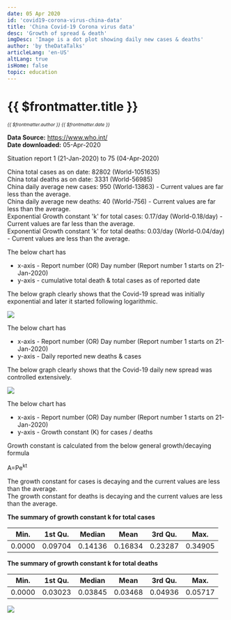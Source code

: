 ```yaml
---
date: 05 Apr 2020
id: 'covid19-corona-virus-china-data'
title: 'China Covid-19 Corona virus data'
desc: 'Growth of spread & death'
imgDesc: 'Image is a dot plot showing daily new cases & deaths'
author: 'by theDataTalks'
articleLang: 'en-US'
altLang: true
isHome: false
topic: education
---
```


# {{ $frontmatter.title }}
<i style="font-size: 0.75em;"> {{ $frontmatter.author }} {{ $frontmatter.date }} </i>

**Data Source:** <https://www.who.int/>\
**Date downloaded:** 05-Apr-2020

Situation report 1 (21-Jan-2020) to 75 (04-Apr-2020)

China total cases as on date: 82802 (World-1051635)  
China total deaths as on date: 3331 (World-56985)  
China daily average new cases: 950 (World-13863) - Current values are far less than the average.  
China daily average new deaths: 40 (World-756) - Current values are far less than the average.  
Exponential Growth constant 'k' for total cases: 0.17/day (World-0.18/day) - Current values are far less than the average.  
Exponential Growth constant 'k' for total deaths: 0.03/day (World-0.04/day) - Current values are less than the average.  

The below chart has

-   x-axis - Report number (OR) Day number (Report number 1 starts on
    21-Jan-2020)
-   y-axis - cumulative total death & total cases as of reported date

The below graph clearly shows that the Covid-19 spread was initially
exponential and later it started following logarithmic.

![](/img/education/covid19-corona-virus-china-data_files/figure-markdown/world%20corona%20plot-1.png)

The below chart has

-   x-axis - Report number (OR) Day number (Report number 1 starts on
    21-Jan-2020)
-   y-axis - Daily reported new deaths & cases

The below graph clearly shows that the Covid-19 daily new spread
was controlled extensively.

![](/img/education/covid19-corona-virus-china-data_files/figure-markdown/world%20corona%20plot-2.png)


The below chart has

-   x-axis - Report number (OR) Day number (Report number 1 starts on
    21-Jan-2020)
-   y-axis - Growth constant (K) for cases / deaths

Growth constant is calculated from the below general growth/decaying
formula

A=Pe<sup>kt</sup>

The growth constant for cases is decaying and the current values are
less than the average.   
The growth constant for deaths is decaying and
the current values are less than the average.

<div class="lowfont">

**The summary of growth constant k for total cases**

| Min.  | 1st Qu. | Median | Mean  | 3rd Qu. | Max.   |
|-------|---------|--------|-------|---------|--------|
| 0.0000 | 0.09704| 0.14136| 0.16834 | 0.23287| 0.34905|

**The summary of growth constant k for total deaths**

| Min.  | 1st Qu. | Median | Mean  | 3rd Qu. | Max.   |
|-------|---------|--------|-------|---------|--------|
| 0.0000 | 0.03023| 0.03845| 0.03468 | 0.04936 | 0.05717 |

</div>

![](/img/education/covid19-corona-virus-china-data_files/figure-markdown/growth%20constant%20plot-1.png)

<style>

</style>